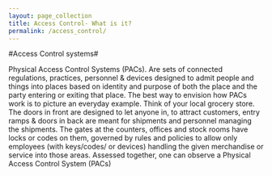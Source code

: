```yaml
---
layout: page_collection
title: Access Control- What is it?
permalink: /access_control/
---
```

#Access Control systems#

Physical Access Control Systems (PACs). 
Are sets of connected regulations, practices, personnel & devices designed to admit people and things into places based on identity and purpose of both the place and the party entering or exiting that place. 
The best way to envision how PACs work is to picture an everyday example.  Think of your local grocery store. The doors in front are designed to let anyone in, to attract customers, entry ramps & doors in back are meant for shipments and personnel managing the shipments.  The gates at the counters, offices and stock rooms have locks or codes on them, governed by rules and policies to allow only employees (with keys/codes/ or devices)  handling the given merchandise or service into those areas.  Assessed together, one can observe a Physical Access Control System (PACs)


